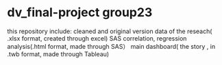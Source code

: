 # dv_final-project group23
this repository include:
cleaned and original version data of the reseach( .xlsx format, created through excel)
SAS correlation, regression analysis(.html format, made through SAS）
main dashboard( the story , in .twb format, made through Tableau)
